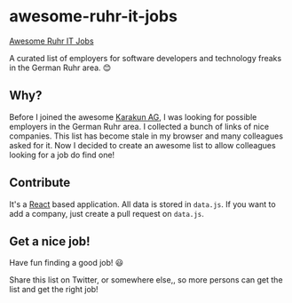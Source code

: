 # awesome-ruhr-it-jobs
[Awesome Ruhr IT Jobs](https://giftkugel.github.io/awesome-ruhr-it-jobs/)

A curated list of employers for software developers and technology freaks in the German Ruhr area. :blush:

## Why?
Before I joined the awesome [Karakun AG](https://dev.karakun.com), I was looking for possible employers in the German Ruhr area. I collected a bunch of links of nice companies. This list has become stale in my browser and many colleagues asked for it. Now I decided to create an awesome list to allow colleagues looking for a job do find one!

## Contribute
It's a [React](https://reactjs.org/) based application. All data is stored in `data.js`. If you want to add a company, just create a pull request on `data.js`.

## Get a nice job!
Have fun finding a good job! :smiley:

Share this list on Twitter, or somewhere else,, so more persons can get the list and get the right job!
